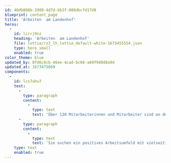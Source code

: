 ```yaml
---
id: 40db808b-3908-4d7d-bb3f-008dbcfd17d8
blueprint: content_page
title: 'Arbeiten  am Landenhof'
heros:
  -
    id: lcrrj9nz
    heading: 'Arbeiten  am Landenhof'
    file: lottie/rz2_lh_lottie_default-white-1673455554.json
    type: hero_small
    enabled: true
color_theme: blue
updated_by: 8fd6c8cb-46ee-4cad-bc66-a69f940d8a9d
updated_at: 1673475069
components:
  -
    id: lcs7uhu7
    text:
      -
        type: paragraph
        content:
          -
            type: text
            text: 'Über 130 Mitarbeiterinnen und Mitarbeiter sind an der Schwerhörigenschule Landenhof angestellt. Von der Primarlehrerin über sozialpädagogische Fachleute bis zur Köchin sind rund 40 Berufe vertreten.'
      -
        type: paragraph
        content:
          -
            type: text
            text: 'Sie suchen ein positives Arbeitsumfeld mit vielseitigen und verantwortungsvollen Aufgaben und möchten des Landenhofs mitgestalten? Dann bewerben Sie sich noch heute – wir prüfen Ihr Dossier gerne, auch wenn wir aktuell vielleicht keine offene Stelle haben.'
    type: text
    enabled: true
---
```


